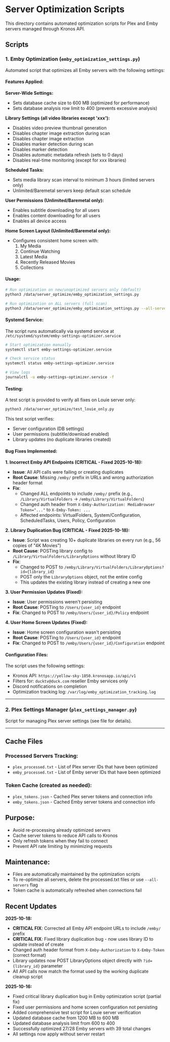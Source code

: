 # Server Optimization Scripts

This directory contains automated optimization scripts for Plex and Emby servers managed through Kronos API.

## Scripts

### 1. Emby Optimization (`emby_optimization_settings.py`)

Automated script that optimizes all Emby servers with the following settings:

#### Features Applied:

**Server-Wide Settings:**
- Sets database cache size to 600 MB (optimized for performance)
- Sets database analysis row limit to 400 (prevents excessive analysis)

**Library Settings (all video libraries except 'xxx'):**
- Disables video preview thumbnail generation
- Disables chapter image extraction during scan
- Disables chapter image extraction
- Disables marker detection during scan
- Disables marker detection
- Disables automatic metadata refresh (sets to 0 days)
- Disables real-time monitoring (except for xxx libraries)

**Scheduled Tasks:**
- Sets media library scan interval to minimum 3 hours (limited servers only)
- Unlimited/Baremetal servers keep default scan schedule

**User Permissions (Unlimited/Baremetal only):**
- Enables subtitle downloading for all users
- Enables content downloading for all users
- Enables all device access

**Home Screen Layout (Unlimited/Baremetal only):**
- Configures consistent home screen with:
  1. My Media
  2. Continue Watching
  3. Latest Media
  4. Recently Released Movies
  5. Collections

#### Usage:

```bash
# Run optimization on new/unoptimized servers only (default)
python3 /data/server_optimize/emby_optimization_settings.py

# Run optimization on ALL servers (full scan)
python3 /data/server_optimize/emby_optimization_settings.py --all-servers
```

#### Systemd Service:

The script runs automatically via systemd service at `/etc/systemd/system/emby-settings-optimizer.service`

```bash
# Start optimization manually
systemctl start emby-settings-optimizer.service

# Check service status
systemctl status emby-settings-optimizer.service

# View logs
journalctl -u emby-settings-optimizer.service -f
```

#### Testing:

A test script is provided to verify all fixes on Louie server only:

```bash
python3 /data/server_optimize/test_louie_only.py
```

This test script verifies:
- Server configuration (DB settings)
- User permissions (subtitle/download enabled)
- Library updates (no duplicate libraries created)

#### Bug Fixes Implemented:

**1. Incorrect Emby API Endpoints (CRITICAL - Fixed 2025-10-18):**
- **Issue**: All API calls were failing or creating duplicates
- **Root Cause**: Missing `/emby/` prefix in URLs and wrong authorization header format
- **Fix**:
  - Changed ALL endpoints to include `/emby/` prefix (e.g., `/Library/VirtualFolders` → `/emby/Library/VirtualFolders`)
  - Changed auth header from `X-Emby-Authorization: MediaBrowser Token="..."` to `X-Emby-Token: ...`
  - Affected endpoints: VirtualFolders, System/Configuration, ScheduledTasks, Users, Policy, Configuration

**2. Library Duplication Bug (CRITICAL - Fixed 2025-10-18):**
- **Issue**: Script was creating 10+ duplicate libraries on every run (e.g., 56 copies of "4K Movies")
- **Root Cause**: POSTing library config to `/Library/VirtualFolders/LibraryOptions` without library ID
- **Fix**:
  - Changed to POST to `/emby/Library/VirtualFolders/LibraryOptions?id={library_id}`
  - POST only the `LibraryOptions` object, not the entire config
  - This updates the existing library instead of creating a new one

**3. User Permission Updates (Fixed):**
- **Issue**: User permissions weren't persisting
- **Root Cause**: POSTing to `/Users/{user_id}` endpoint
- **Fix**: Changed to POST to `/emby/Users/{user_id}/Policy` endpoint

**4. User Home Screen Updates (Fixed):**
- **Issue**: Home screen configuration wasn't persisting
- **Root Cause**: POSTing to `/Users/{user_id}` endpoint
- **Fix**: Changed to POST to `/emby/Users/{user_id}/Configuration` endpoint

#### Configuration Files:

The script uses the following settings:
- Kronos API: `https://yellow-sky-1850.kronosapp.io/api/v1`
- Filters for: `ducktv@duck.com` reseller Emby services only
- Discord notifications on completion
- Optimization tracking log: `/var/log/emby_optimization_tracking.log`

---

### 2. Plex Settings Manager (`plex_settings_manager.py`)

Script for managing Plex server settings (see file for details).

---

## Cache Files

### Processed Servers Tracking:
- `plex_processed.txt` - List of Plex server IDs that have been optimized
- `emby_processed.txt` - List of Emby server IDs that have been optimized

### Token Cache (created as needed):
- `plex_tokens.json` - Cached Plex server tokens and connection info
- `emby_tokens.json` - Cached Emby server tokens and connection info

## Purpose:
- Avoid re-processing already optimized servers
- Cache server tokens to reduce API calls to Kronos
- Only refresh tokens when they fail to connect
- Prevent API rate limiting by minimizing requests

## Maintenance:
- Files are automatically maintained by the optimization scripts
- To re-optimize all servers, delete the processed.txt files or use `--all-servers` flag
- Token cache is automatically refreshed when connections fail

## Recent Updates

**2025-10-18:**
- **CRITICAL FIX**: Corrected all Emby API endpoint URLs to include `/emby/` prefix
- **CRITICAL FIX**: Fixed library duplication bug - now uses library ID to update instead of create
- Changed auth header format from `X-Emby-Authorization` to `X-Emby-Token` (correct format)
- Library updates now POST LibraryOptions object directly with `?id={library_id}` parameter
- All API calls now match the format used by the working duplicate cleanup script

**2025-10-16:**
- Fixed critical library duplication bug in Emby optimization script (partial fix)
- Fixed user permissions and home screen configuration not persisting
- Added comprehensive test script for Louie server verification
- Updated database cache from 1200 MB to 600 MB
- Updated database analysis limit from 600 to 400
- Successfully optimized 27/28 Emby servers with 39 total changes
- All settings now apply without server restart
